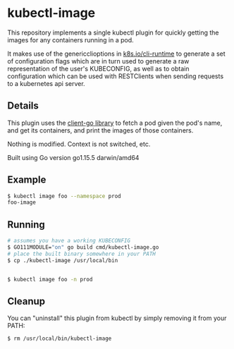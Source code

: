 # kubectl-image

This repository implements a single kubectl plugin for quickly getting the images for any containers running in a pod.

It makes use of the genericclioptions in [k8s.io/cli-runtime](https://github.com/kubernetes/cli-runtime)
to generate a set of configuration flags which are in turn used to generate a raw representation of
the user's KUBECONFIG, as well as to obtain configuration which can be used with RESTClients when sending
requests to a kubernetes api server.

## Details

This plugin uses the [client-go library](https://github.com/kubernetes/client-go/tree/master/tools/clientcmd) to fetch a pod given the pod's name, and get its containers, and print the images of those containers.

Nothing is modified. Context is not switched, etc.

Built using Go version go1.15.5 darwin/amd64

## Example

```sh
$ kubectl image foo --namespace prod
foo-image
```

## Running

```sh
# assumes you have a working KUBECONFIG
$ GO111MODULE="on" go build cmd/kubectl-image.go
# place the built binary somewhere in your PATH
$ cp ./kubectl-image /usr/local/bin


$ kubectl image foo -n prod
```

## Cleanup

You can "uninstall" this plugin from kubectl by simply removing it from your PATH:

    $ rm /usr/local/bin/kubectl-image
